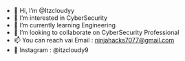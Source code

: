 - 👋 Hi, I’m @Itzcloudyy
- 👀 I’m interested in CyberSecurity
- 🌱 I’m currently learning Engineering
- 💞️ I’m looking to collaborate on CyberSecurity Professional
- 📫 You can reach vai Email : ninjahacks7077@gmail.com
- 🌱 Instagram : @itzcloudy9

<!---
Itzcloudyy/Itzcloudyy is a ✨ special ✨ repository because its `README.md` (this file) appears on your GitHub profile.
You can click the Preview link to take a look at your changes.
--->
